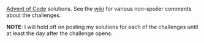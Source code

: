 [Advent of Code](http://adventofcode.com) solutions. See the [wiki](https://github.com/MichaelSquires/AdventOfCode/wiki) for various non-spoiler comments about the challenges.

**NOTE**: I will hold off on posting my solutions for each of the challenges until at least the day after the challenge opens.
